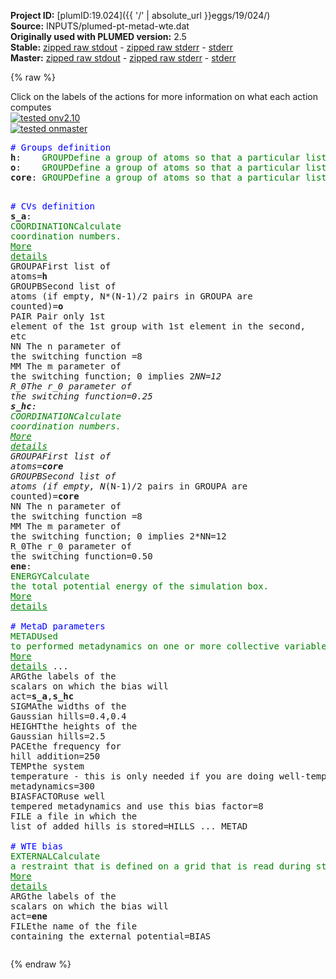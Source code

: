 **Project ID:** [plumID:19.024]({{ '/' | absolute_url }}eggs/19/024/)  
**Source:** INPUTS/plumed-pt-metad-wte.dat  
**Originally used with PLUMED version:** 2.5  
**Stable:** [zipped raw stdout](plumed-pt-metad-wte.dat.plumed.stdout.txt.zip) - [zipped raw stderr](plumed-pt-metad-wte.dat.plumed.stderr.txt.zip) - [stderr](plumed-pt-metad-wte.dat.plumed.stderr)  
**Master:** [zipped raw stdout](plumed-pt-metad-wte.dat.plumed_master.stdout.txt.zip) - [zipped raw stderr](plumed-pt-metad-wte.dat.plumed_master.stderr.txt.zip) - [stderr](plumed-pt-metad-wte.dat.plumed_master.stderr)  

{% raw %}
<div class="plumedpreheader">
<div class="headerInfo" id="value_details_data/INPUTS/plumed-pt-metad-wte.dat"> Click on the labels of the actions for more information on what each action computes </div>
<div class="containerBadge">
<div class="headerBadge"><a href="plumed-pt-metad-wte.dat.plumed.stderr"><img src="https://img.shields.io/badge/v2.10-failed-red.svg" alt="tested onv2.10" /></a></div>
<div class="headerBadge"><a href="plumed-pt-metad-wte.dat.plumed_master.stderr"><img src="https://img.shields.io/badge/master-failed-red.svg" alt="tested onmaster" /></a></div>
</div>
</div>
<pre class="plumedlisting">
<span style="color:blue" class="comment"># Groups definition</span>
<b name="data/INPUTS/plumed-pt-metad-wte.dath" onclick='showPath("data/INPUTS/plumed-pt-metad-wte.dat","data/INPUTS/plumed-pt-metad-wte.dath","data/INPUTS/plumed-pt-metad-wte.dath","brown")'>h</b>:    <span class="plumedtooltip" style="color:green">GROUP<span class="right">Define a group of atoms so that a particular list of atoms can be referenced with a single label in definitions of CVs or virtual atoms. <a href="https://www.plumed.org/doc-master/user-doc/html/GROUP" style="color:green">More details</a><i></i></span></span> <span class="plumedtooltip">ATOMS<span class="right">the numerical indexes for the set of atoms in the group<i></i></span></span>=77,94,118,137,159,178,210,228
<span style="display:none;" id="data/INPUTS/plumed-pt-metad-wte.dath">The GROUP action with label <b>h</b> calculates something</span><b name="data/INPUTS/plumed-pt-metad-wte.dato" onclick='showPath("data/INPUTS/plumed-pt-metad-wte.dat","data/INPUTS/plumed-pt-metad-wte.dato","data/INPUTS/plumed-pt-metad-wte.dato","brown")'>o</b>:    <span class="plumedtooltip" style="color:green">GROUP<span class="right">Define a group of atoms so that a particular list of atoms can be referenced with a single label in definitions of CVs or virtual atoms. <a href="https://www.plumed.org/doc-master/user-doc/html/GROUP" style="color:green">More details</a><i></i></span></span> <span class="plumedtooltip">ATOMS<span class="right">the numerical indexes for the set of atoms in the group<i></i></span></span>=92,116,135,157,169,183,219,250
<span style="display:none;" id="data/INPUTS/plumed-pt-metad-wte.dato">The GROUP action with label <b>o</b> calculates something</span><b name="data/INPUTS/plumed-pt-metad-wte.datcore" onclick='showPath("data/INPUTS/plumed-pt-metad-wte.dat","data/INPUTS/plumed-pt-metad-wte.datcore","data/INPUTS/plumed-pt-metad-wte.datcore","brown")'>core</b>: <span class="plumedtooltip" style="color:green">GROUP<span class="right">Define a group of atoms so that a particular list of atoms can be referenced with a single label in definitions of CVs or virtual atoms. <a href="https://www.plumed.org/doc-master/user-doc/html/GROUP" style="color:green">More details</a><i></i></span></span> <span class="plumedtooltip">ATOMS<span class="right">the numerical indexes for the set of atoms in the group<i></i></span></span>=48,108,188,269

<span style="color:blue" class="comment"># CVs definition</span>
<span style="display:none;" id="data/INPUTS/plumed-pt-metad-wte.datcore">The GROUP action with label <b>core</b> calculates something</span><b name="data/INPUTS/plumed-pt-metad-wte.dats_a" onclick='showPath("data/INPUTS/plumed-pt-metad-wte.dat","data/INPUTS/plumed-pt-metad-wte.dats_a","data/INPUTS/plumed-pt-metad-wte.dats_a","brown")'>s_a</b>:  <span class="plumedtooltip" style="color:green">COORDINATION<span class="right">Calculate coordination numbers. <a href="https://www.plumed.org/doc-master/user-doc/html/COORDINATION" style="color:green">More details</a><i></i></span></span> <span class="plumedtooltip">GROUPA<span class="right">First list of atoms<i></i></span></span>=<b name="data/INPUTS/plumed-pt-metad-wte.dath">h</b> <span class="plumedtooltip">GROUPB<span class="right">Second list of atoms (if empty, N*(N-1)/2 pairs in GROUPA are counted)<i></i></span></span>=<b name="data/INPUTS/plumed-pt-metad-wte.dato">o</b> <span class="plumedtooltip">PAIR<span class="right"> Pair only 1st element of the 1st group with 1st element in the second, etc<i></i></span></span>  <span class="plumedtooltip">NN<span class="right"> The n parameter of the switching function <i></i></span></span>=8 <span class="plumedtooltip">MM<span class="right"> The m parameter of the switching function; 0 implies 2*NN<i></i></span></span>=12 <span class="plumedtooltip">R_0<span class="right">The r_0 parameter of the switching function<i></i></span></span>=0.25
<span style="display:none;" id="data/INPUTS/plumed-pt-metad-wte.dats_a">The COORDINATION action with label <b>s_a</b> calculates the following quantities:<table  align="center" frame="void" width="95%" cellpadding="5%"><tr><td width="5%"><b> Quantity </b>  </td><td><b> Description </b> </td></tr><tr><td width="5%">s_a.value</td><td>the value of the coordination</td></tr></table></span><b name="data/INPUTS/plumed-pt-metad-wte.dats_hc" onclick='showPath("data/INPUTS/plumed-pt-metad-wte.dat","data/INPUTS/plumed-pt-metad-wte.dats_hc","data/INPUTS/plumed-pt-metad-wte.dats_hc","brown")'>s_hc</b>: <span class="plumedtooltip" style="color:green">COORDINATION<span class="right">Calculate coordination numbers. <a href="https://www.plumed.org/doc-master/user-doc/html/COORDINATION" style="color:green">More details</a><i></i></span></span> <span class="plumedtooltip">GROUPA<span class="right">First list of atoms<i></i></span></span>=<b name="data/INPUTS/plumed-pt-metad-wte.datcore">core</b> <span class="plumedtooltip">GROUPB<span class="right">Second list of atoms (if empty, N*(N-1)/2 pairs in GROUPA are counted)<i></i></span></span>=<b name="data/INPUTS/plumed-pt-metad-wte.datcore">core</b> <span class="plumedtooltip">NN<span class="right"> The n parameter of the switching function <i></i></span></span>=8 <span class="plumedtooltip">MM<span class="right"> The m parameter of the switching function; 0 implies 2*NN<i></i></span></span>=12 <span class="plumedtooltip">R_0<span class="right">The r_0 parameter of the switching function<i></i></span></span>=0.50
<span style="display:none;" id="data/INPUTS/plumed-pt-metad-wte.dats_hc">The COORDINATION action with label <b>s_hc</b> calculates the following quantities:<table  align="center" frame="void" width="95%" cellpadding="5%"><tr><td width="5%"><b> Quantity </b>  </td><td><b> Description </b> </td></tr><tr><td width="5%">s_hc.value</td><td>the value of the coordination</td></tr></table></span><b name="data/INPUTS/plumed-pt-metad-wte.datene" onclick='showPath("data/INPUTS/plumed-pt-metad-wte.dat","data/INPUTS/plumed-pt-metad-wte.datene","data/INPUTS/plumed-pt-metad-wte.datene","brown")'>ene</b>:  <span class="plumedtooltip" style="color:green">ENERGY<span class="right">Calculate the total potential energy of the simulation box. <a href="https://www.plumed.org/doc-master/user-doc/html/ENERGY" style="color:green">More details</a><i></i></span></span>
<br/><span style="color:blue" class="comment"># MetaD parameters</span>
<span style="display:none;" id="data/INPUTS/plumed-pt-metad-wte.datene">The ENERGY action with label <b>ene</b> calculates something</span><span class="plumedtooltip" style="color:green">METAD<span class="right">Used to performed metadynamics on one or more collective variables. <a href="https://www.plumed.org/doc-master/user-doc/html/METAD" style="color:green">More details</a><i></i></span></span> ...
  <span class="plumedtooltip">ARG<span class="right">the labels of the scalars on which the bias will act<i></i></span></span>=<b name="data/INPUTS/plumed-pt-metad-wte.dats_a">s_a</b>,<b name="data/INPUTS/plumed-pt-metad-wte.dats_hc">s_hc</b> <span class="plumedtooltip">SIGMA<span class="right">the widths of the Gaussian hills<i></i></span></span>=0.4,0.4 <span class="plumedtooltip">HEIGHT<span class="right">the heights of the Gaussian hills<i></i></span></span>=2.5 <span class="plumedtooltip">PACE<span class="right">the frequency for hill addition<i></i></span></span>=250
  <span class="plumedtooltip">TEMP<span class="right">the system temperature - this is only needed if you are doing well-tempered metadynamics<i></i></span></span>=300 <span class="plumedtooltip">BIASFACTOR<span class="right">use well tempered metadynamics and use this bias factor<i></i></span></span>=8 <span class="plumedtooltip">FILE<span class="right"> a file in which the list of added hills is stored<i></i></span></span>=HILLS
... METAD
<br/><span style="color:blue" class="comment"># WTE bias</span>
<span style="display:none;" id="data/INPUTS/plumed-pt-metad-wte.dat">The METAD action with label <b></b> calculates the following quantities:<table  align="center" frame="void" width="95%" cellpadding="5%"><tr><td width="5%"><b> Quantity </b>  </td><td><b> Description </b> </td></tr><tr><td width="5%">.bias</td><td>the instantaneous value of the bias potential</td></tr></table></span><span class="plumedtooltip" style="color:green">EXTERNAL<span class="right">Calculate a restraint that is defined on a grid that is read during start up <a href="https://www.plumed.org/doc-master/user-doc/html/EXTERNAL" style="color:green">More details</a><i></i></span></span> <span class="plumedtooltip">ARG<span class="right">the labels of the scalars on which the bias will act<i></i></span></span>=<b name="data/INPUTS/plumed-pt-metad-wte.datene">ene</b> <span class="plumedtooltip">FILE<span class="right">the name of the file containing the external potential<i></i></span></span>=BIAS
</pre>
{% endraw %}
